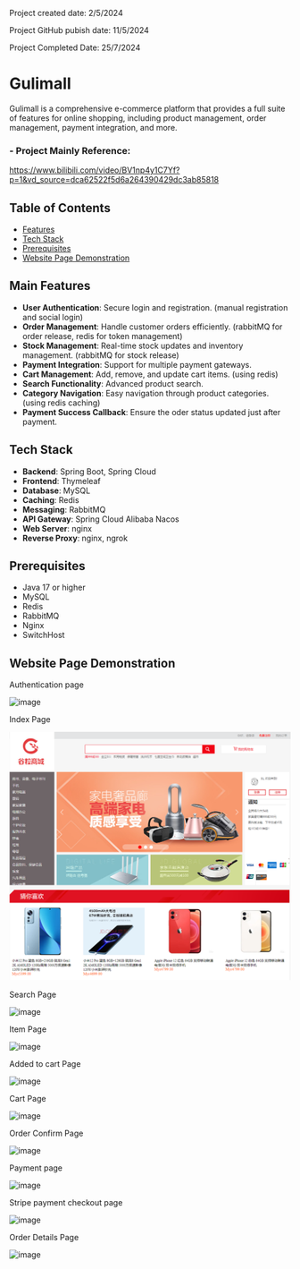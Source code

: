 Project created date: 2/5/2024

Project GitHub pubish date: 11/5/2024

Project Completed Date: 25/7/2024

# Gulimall

Gulimall is a comprehensive e-commerce platform that provides a full suite of features for online shopping, including product management, order management, payment integration, and more.

### - Project Mainly Reference: 

https://www.bilibili.com/video/BV1np4y1C7Yf?p=1&vd_source=dca62522f5d6a264390429dc3ab85818

## Table of Contents

- [Features](#features)
- [Tech Stack](#tech-stack)
- [Prerequisites](#Prerequisites)
- [Website Page Demonstration](#website-page-demonstration)
## Main Features

- **User Authentication**: Secure login and registration. (manual registration and social login)
- **Order Management**: Handle customer orders efficiently. (rabbitMQ for order release, redis for token management)
- **Stock Management**: Real-time stock updates and inventory management. (rabbitMQ for stock release)
- **Payment Integration**: Support for multiple payment gateways.
- **Cart Management**: Add, remove, and update cart items. (using redis)
- **Search Functionality**: Advanced product search.
- **Category Navigation**: Easy navigation through product categories. (using redis caching)
- **Payment Success Callback**: Ensure the oder status updated just after payment.
## Tech Stack

- **Backend**: Spring Boot, Spring Cloud
- **Frontend**: Thymeleaf
- **Database**: MySQL
- **Caching**: Redis
- **Messaging**: RabbitMQ
- **API Gateway**: Spring Cloud Alibaba Nacos
- **Web Server**: nginx
- **Reverse Proxy**: nginx, ngrok
  
## Prerequisites

- Java 17 or higher
- MySQL
- Redis
- RabbitMQ
- Nginx
- SwitchHost

## Website Page Demonstration

Authentication page

![image](https://github.com/user-attachments/assets/f86c6285-fea3-4334-976c-56180877d5c8)

Index Page

![Example Image](https://github.com/Kenny628/gulimall-java-project/blob/main/image/index.png)

Search Page

![image](https://github.com/user-attachments/assets/3485a09e-7fd5-45a3-85c8-c0f5db0f11a0)

Item Page

![image](https://github.com/user-attachments/assets/65d289dc-a61e-4449-a8b9-79229928cbf9)

Added to cart Page

![image](https://github.com/user-attachments/assets/b9f1df95-f8ba-4a72-96a5-40245aada7fb)

Cart Page

![image](https://github.com/user-attachments/assets/c0bf85a2-80e9-4347-9efa-de45a9f43988)

Order Confirm Page

![image](https://github.com/user-attachments/assets/aa9aa2ad-4657-424d-90d2-6ce73016dd98)

Payment page

![image](https://github.com/user-attachments/assets/b06c1d42-ae57-4ed9-b3e0-ae9f77ae9456)

Stripe payment checkout page

![image](https://github.com/user-attachments/assets/50732c49-a2bf-467a-bef3-2bb24a8c5817)

Order Details Page

![image](https://github.com/user-attachments/assets/fdc7c310-0e7e-495d-be9a-7a88012e5c7c)





